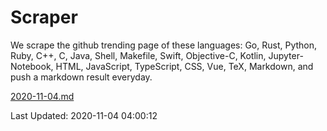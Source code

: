 # Scraper

We scrape the github trending page of these languages: Go, Rust, Python, Ruby, C++, C, Java, Shell, Makefile, Swift, Objective-C, Kotlin, Jupyter-Notebook, HTML, JavaScript, TypeScript, CSS, Vue, TeX, Markdown, and push a markdown result everyday.

[2020-11-04.md](https://github.com/yangwenmai/github-trending-backup/blob/master/2020-11-04.md)

Last Updated: 2020-11-04 04:00:12
